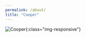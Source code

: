 ```yaml
---
permalink: /about/
title: "Cooper"
---
```

![Cooper](/assets/images/cooper2.jpg){:class="img-responsive"}